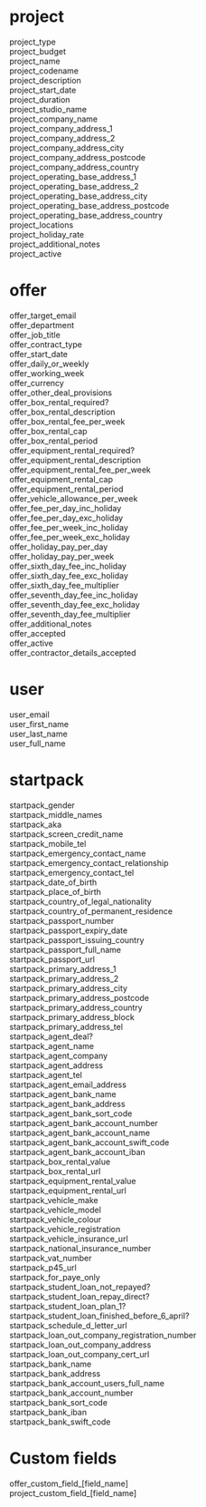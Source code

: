 # project
project_type  
project_budget  
project_name  
project_codename  
project_description  
project_start_date  
project_duration  
project_studio_name  
project_company_name  
project_company_address_1  
project_company_address_2  
project_company_address_city  
project_company_address_postcode  
project_company_address_country  
project_operating_base_address_1  
project_operating_base_address_2  
project_operating_base_address_city  
project_operating_base_address_postcode  
project_operating_base_address_country  
project_locations  
project_holiday_rate  
project_additional_notes  
project_active  

# offer

offer_target_email  
offer_department  
offer_job_title  
offer_contract_type  
offer_start_date  
offer_daily_or_weekly  
offer_working_week  
offer_currency  
offer_other_deal_provisions  
offer_box_rental_required?  
offer_box_rental_description  
offer_box_rental_fee_per_week  
offer_box_rental_cap  
offer_box_rental_period  
offer_equipment_rental_required?  
offer_equipment_rental_description  
offer_equipment_rental_fee_per_week  
offer_equipment_rental_cap  
offer_equipment_rental_period  
offer_vehicle_allowance_per_week  
offer_fee_per_day_inc_holiday  
offer_fee_per_day_exc_holiday  
offer_fee_per_week_inc_holiday  
offer_fee_per_week_exc_holiday  
offer_holiday_pay_per_day  
offer_holiday_pay_per_week  
offer_sixth_day_fee_inc_holiday  
offer_sixth_day_fee_exc_holiday  
offer_sixth_day_fee_multiplier  
offer_seventh_day_fee_inc_holiday  
offer_seventh_day_fee_exc_holiday  
offer_seventh_day_fee_multiplier  
offer_additional_notes  
offer_accepted  
offer_active  
offer_contractor_details_accepted  

# user
user_email  
user_first_name  
user_last_name  
user_full_name  

# startpack
startpack_gender  
startpack_middle_names  
startpack_aka  
startpack_screen_credit_name  
startpack_mobile_tel  
startpack_emergency_contact_name  
startpack_emergency_contact_relationship  
startpack_emergency_contact_tel  
startpack_date_of_birth  
startpack_place_of_birth  
startpack_country_of_legal_nationality  
startpack_country_of_permanent_residence  
startpack_passport_number  
startpack_passport_expiry_date  
startpack_passport_issuing_country  
startpack_passport_full_name  
startpack_passport_url  
startpack_primary_address_1  
startpack_primary_address_2  
startpack_primary_address_city  
startpack_primary_address_postcode  
startpack_primary_address_country  
startpack_primary_address_block  
startpack_primary_address_tel  
startpack_agent_deal?  
startpack_agent_name  
startpack_agent_company  
startpack_agent_address  
startpack_agent_tel  
startpack_agent_email_address  
startpack_agent_bank_name  
startpack_agent_bank_address  
startpack_agent_bank_sort_code  
startpack_agent_bank_account_number  
startpack_agent_bank_account_name  
startpack_agent_bank_account_swift_code  
startpack_agent_bank_account_iban  
startpack_box_rental_value  
startpack_box_rental_url  
startpack_equipment_rental_value  
startpack_equipment_rental_url  
startpack_vehicle_make  
startpack_vehicle_model  
startpack_vehicle_colour  
startpack_vehicle_registration  
startpack_vehicle_insurance_url  
startpack_national_insurance_number  
startpack_vat_number  
startpack_p45_url  
startpack_for_paye_only  
startpack_student_loan_not_repayed?  
startpack_student_loan_repay_direct?  
startpack_student_loan_plan_1?  
startpack_student_loan_finished_before_6_april?  
startpack_schedule_d_letter_url  
startpack_loan_out_company_registration_number  
startpack_loan_out_company_address  
startpack_loan_out_company_cert_url  
startpack_bank_name  
startpack_bank_address  
startpack_bank_account_users_full_name  
startpack_bank_account_number  
startpack_bank_sort_code  
startpack_bank_iban  
startpack_bank_swift_code  

# Custom fields

offer_custom_field_[field_name]  
project_custom_field_[field_name]  
